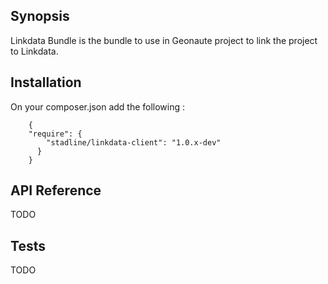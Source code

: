 ## Synopsis

Linkdata Bundle is the bundle to use in Geonaute project to link the project to Linkdata. 

## Installation

On your composer.json add the following : 
```
    {
    "require": {
        "stadline/linkdata-client": "1.0.x-dev"
      }
    }
```
    
## API Reference

TODO

## Tests

TODO
